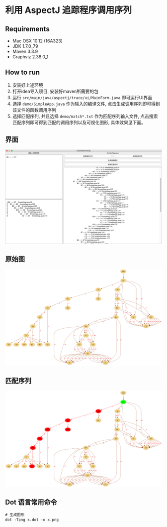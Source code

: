 # 利用 AspectJ 追踪程序调用序列

## Requirements

- Mac OSX 10.12 (16A323)
- JDK 1.7.0_79
- Maven 3.3.9
- Graphviz 2.38.0_1

## How to run

1. 安装好上述环境
2. 打开idea导入项目, 安装好maven所需要的包
3. 运行 `src/main/java/aspectj/trace/ui/MainForm.java` 即可运行UI界面
4. 选择 `demo/SimpleApp.java` 作为输入的编译文件, 点击生成调用序列即可得到该文件的函数调用序列
5. 选择匹配序列, 并且选择 `demo/match*.txt` 作为匹配序列输入文件, 点击搜索匹配序列即可得到匹配的调用序列以及可视化图形, 具体效果见下面。

## 界面

![original](img/ui.png)

## 原始图
![original](img/ori.png)

## 匹配序列
![original](img/match.png)

## Dot 语言常用命令
```
# 生成图形
dot -Tpng x.dot -o x.png
```